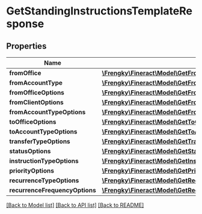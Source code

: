 # GetStandingInstructionsTemplateResponse

## Properties
Name | Type | Description | Notes
------------ | ------------- | ------------- | -------------
**fromOffice** | [**\Frengky\Fineract\Model\GetFromOfficeResponseStandingInstructionSwagger**](GetFromOfficeResponseStandingInstructionSwagger.md) |  | [optional] 
**fromAccountType** | [**\Frengky\Fineract\Model\GetFromAccountTypeResponseStandingInstructionSwagger**](GetFromAccountTypeResponseStandingInstructionSwagger.md) |  | [optional] 
**fromOfficeOptions** | [**\Frengky\Fineract\Model\GetFromOfficeOptionsResponseStandingInstructionSwagger[]**](GetFromOfficeOptionsResponseStandingInstructionSwagger.md) |  | [optional] 
**fromClientOptions** | [**\Frengky\Fineract\Model\GetFromClientOptionsResponseStandingInstructionSwagger[]**](GetFromClientOptionsResponseStandingInstructionSwagger.md) |  | [optional] 
**fromAccountTypeOptions** | [**\Frengky\Fineract\Model\GetFromAccountTypeOptionsResponseStandingInstructionSwagger[]**](GetFromAccountTypeOptionsResponseStandingInstructionSwagger.md) |  | [optional] 
**toOfficeOptions** | [**\Frengky\Fineract\Model\GetToOfficeOptionsResponseStandingInstructionSwagger[]**](GetToOfficeOptionsResponseStandingInstructionSwagger.md) |  | [optional] 
**toAccountTypeOptions** | [**\Frengky\Fineract\Model\GetToAccountTypeOptionsResponseStandingInstructionSwagger[]**](GetToAccountTypeOptionsResponseStandingInstructionSwagger.md) |  | [optional] 
**transferTypeOptions** | [**\Frengky\Fineract\Model\GetTransferTypeOptionsResponseStandingInstructionSwagger[]**](GetTransferTypeOptionsResponseStandingInstructionSwagger.md) |  | [optional] 
**statusOptions** | [**\Frengky\Fineract\Model\GetStatusOptionsResponseStandingInstructionSwagger[]**](GetStatusOptionsResponseStandingInstructionSwagger.md) |  | [optional] 
**instructionTypeOptions** | [**\Frengky\Fineract\Model\GetInstructionTypeOptionsResponseStandingInstructionSwagger[]**](GetInstructionTypeOptionsResponseStandingInstructionSwagger.md) |  | [optional] 
**priorityOptions** | [**\Frengky\Fineract\Model\GetPriorityOptionsResponseStandingInstructionSwagger[]**](GetPriorityOptionsResponseStandingInstructionSwagger.md) |  | [optional] 
**recurrenceTypeOptions** | [**\Frengky\Fineract\Model\GetRecurrenceTypeOptionsResponseStandingInstructionSwagger[]**](GetRecurrenceTypeOptionsResponseStandingInstructionSwagger.md) |  | [optional] 
**recurrenceFrequencyOptions** | [**\Frengky\Fineract\Model\GetRecurrenceFrequencyOptionsResponseStandingInstructionSwagger[]**](GetRecurrenceFrequencyOptionsResponseStandingInstructionSwagger.md) |  | [optional] 

[[Back to Model list]](../../README.md#documentation-for-models) [[Back to API list]](../../README.md#documentation-for-api-endpoints) [[Back to README]](../../README.md)

